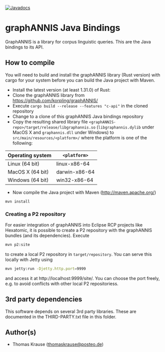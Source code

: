 [![Javadocs](http://www.javadoc.io/badge/org.corpus-tools/graphannis-api.svg)](http://www.javadoc.io/doc/org.corpus-tools/graphannis-api)

# graphANNIS Java Bindings

GraphANNIS is a library for corpus linguistic queries.
This are the Java bindings to its API.

## How to compile

You will need to build and install the graphANNIS library (Rust version) with cargo for your system before you can build the Java project with Maven.

- Install the latest version (at least 1.31.0) of Rust:
- Clone the graphANNIS library  from https://github.com/korpling/graphANNIS/
- Execute `cargo build --release --features "c-api"` in the cloned repository
- Change to a clone of this graphANNIS Java bindings repository
- Copy the resulting  shared library file `<graphANNIS-repo>/target/release/libgraphannis.so` (`libgraphannis.dylib` under MacOS X and `graphannis.dll` under Windows) to `src/main/resources/<platform>/` where the platform is one of the following:

| Operating system       | `<platform>`  |
|------------------------|---------------|
| Linux (64 bit)         | linux-x86-64  |
| MacOS X (64 bit)       | darwin-x86-64 |
| Windows (64 bit)       | win32-x86-64  |

- Now compile the Java project with Maven (http://maven.apache.org/)
```
mvn install
```

### Creating a P2 repository

For easier integration of graphANNIS into Eclipse RCP projects like Hexatomic, it is possible to create a P2 repository with the graphANNIS bundles (and its dependencies).
Execute

```bash
mvn p2:site
```

to create a local P2 repository in `target/repository`. You can serve this locally with Jetty using

```bash
mvn jetty:run -Djetty.http.port=9999
```

and access it at http://localhost:9999/site/. You can choose the port freely, e.g. to avoid conflicts with other local P2 repositoriess.

## 3rd party dependencies

This software depends on several 3rd party libraries. These are documented in the THIRD-PARTY.txt file in this folder.

## Author(s)

* Thomas Krause (thomaskrause@posteo.de)
